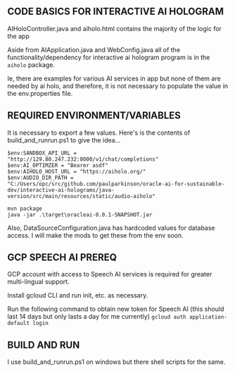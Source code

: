 

## CODE BASICS FOR INTERACTIVE AI HOLOGRAM

AIHoloController.java and aiholo.html contains the majority of the logic for the app

Aside from AIApplication.java and WebConfig.java all of the functionality/dependency for interactive ai hologram program is in the `aiholo` package.

Ie, there are examples for various AI services in app but none of them are needed by ai holo, and therefore, it is not necessary to populate the value in the env.properties file.


## REQUIRED ENVIRONMENT/VARIABLES

It is necessary to export a few values. Here's is the contents of build_and_runrun.ps1 to give the idea...
```commandline
$env:SANDBOX_API_URL = "http://129.80.247.232:8000/v1/chat/completions"
$env:AI_OPTIMZER = "Bearer asdf"
$env:AIHOLO_HOST_URL = "https://aiholo.org/"
$env:AUDIO_DIR_PATH = "C:/Users/opc/src/github.com/paulparkinson/oracle-ai-for-sustainable-dev/interactive-ai-holograms/java-version/src/main/resources/static/audio-aiholo"

mvn package
java -jar .\target\oracleai-0.0.1-SNAPSHOT.jar
```

Also, DataSourceConfiguration.java has hardcoded values for database access. 
I will make the mods to get these from the env soon.


## GCP SPEECH AI PREREQ

GCP account with access to Speech AI services is required for greater multi-lingual support.

Install gcloud CLI and run init, etc. as necessary.

Run the following command to obtain new token for Speech AI (this should last 14 days but only lasts a day for me currently)
`gcloud auth application-default login`

## BUILD AND RUN

I use build_and_runrun.ps1 on windows but there shell scripts for the same. 



